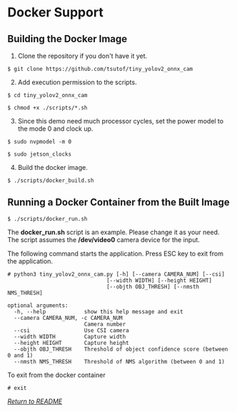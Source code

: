 # Docker Support

## Building the Docker Image

1. Clone the repository if you don't have it yet.
```
$ git clone https://github.com/tsutof/tiny_yolov2_onnx_cam
```
2. Add execution permission to the scripts.
```
$ cd tiny_yolov2_onnx_cam

$ chmod +x ./scripts/*.sh
```
3. Since this demo need much processor cycles, set the power model to the mode 0 and clock up.
```
$ sudo nvpmodel -m 0

$ sudo jetson_clocks
```
4. Build the docker image.
```
$ ./scripts/docker_build.sh
```

## Running a Docker Container from the Built Image

```
$ ./scripts/docker_run.sh
```
The **docker_run.sh** script is an example. Please change it as your need. The script assumes the **/dev/video0** camera device for the input.

The following command starts the application.
Press ESC key to exit from the application.

```
# python3 tiny_yolov2_onnx_cam.py [-h] [--camera CAMERA_NUM] [--csi]
                               [--width WIDTH] [--height HEIGHT]
                               [--objth OBJ_THRESH] [--nmsth NMS_THRESH]

optional arguments:
  -h, --help            show this help message and exit
  --camera CAMERA_NUM, -c CAMERA_NUM
                        Camera number
  --csi                 Use CSI camera
  --width WIDTH         Capture width
  --height HEIGHT       Capture height
  --objth OBJ_THRESH    Threshold of object confidence score (between 0 and 1)
  --nmsth NMS_THRESH    Threshold of NMS algorithm (between 0 and 1)
```

To exit from the docker container
```
# exit
```

*[Return to README](../README.md)*
